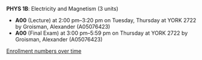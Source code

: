 **PHYS 1B**: Electricity and Magnetism (3 units)

- **A00** (Lecture) at 2:00 pm–3:20 pm on Tuesday, Thursday at YORK 2722 by Groisman, Alexander (A05076423)
- **A00** (Final Exam) at 3:00 pm–5:59 pm on Thursday at YORK 2722 by Groisman, Alexander (A05076423)

[Enrollment numbers over time](./PHYS1B.tsv)
